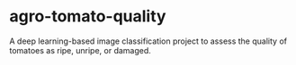 # agro-tomato-quality
A deep learning-based image classification project to assess the quality of tomatoes as ripe, unripe, or damaged.
